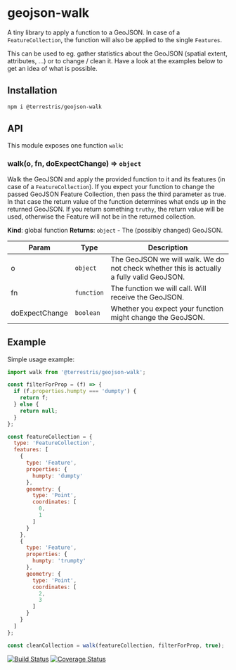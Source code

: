 # geojson-walk

A tiny library to apply a function to a GeoJSON. In case of a
`FeatureCollection`, the function will also be applied to the single `Features`.

This can be used to eg. gather statistics about the GeoJSON (spatial extent,
attributes, …) or to change / clean it. Have a look at the examples below to
get an idea of what is possible.

## Installation

```bash
npm i @terrestris/geojson-walk
```

## API

This module exposes one function `walk`:

### walk(o, fn, doExpectChange) ⇒ <code>object</code>
Walk the GeoJSON and apply the provided function to it and its features (in
case of a `FeatureCollection`). If you expect your function to change the
passed GeoJSON Feature Collection, then pass the third parameter as true.
In that case the return value of the function determines what ends up in the
returned GeoJSON. If you return something `truthy`, the return value will be
used, otherwise the Feature will not be in the returned collection.

**Kind**: global function
**Returns**: <code>object</code> - The (possibly changed) GeoJSON.

| Param | Type | Description |
| --- | --- | --- |
| o | <code>object</code> | The GeoJSON we will walk. We do not check whether this is actually a fully valid GeoJSON. |
| fn | <code>function</code> | The function we will call. Will receive the GeoJSON. |
| doExpectChange | <code>boolean</code> | Whether you expect your function might change the GeoJSON. |

<!-- API docs generated with
npx jsdoc-to-markdown geojson-walk.js -->

## Example

Simple usage example:

```javascript
import walk from '@terrestris/geojson-walk';

const filterForProp = (f) => {
  if (f.properties.humpty === 'dumpty') {
    return f;
  } else {
    return null;
  }
};

const featureCollection = {
  type: 'FeatureCollection',
  features: [
    {
      type: 'Feature',
      properties: {
        humpty: 'dumpty'
      },
      geometry: {
        type: 'Point',
        coordinates: [
          0,
          1
        ]
      }
    },
    {
      type: 'Feature',
      properties: {
        humpty: 'trumpty'
      },
      geometry: {
        type: 'Point',
        coordinates: [
          2,
          3
        ]
      }
    }
  ]
};

const cleanCollection = walk(featureCollection, filterForProp, true);
```

[![Build Status](https://travis-ci.com/terrestris/geojson-walk.svg?branch=master)](https://travis-ci.com/terrestris/geojson-walk) [![Coverage Status](https://coveralls.io/repos/github/terrestris/geojson-walk/badge.svg?branch=master)](https://coveralls.io/github/terrestris/geojson-walk?branch=master)
